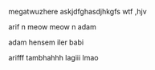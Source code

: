 megatwuzhere
askjdfghasdjhkgfs
wtf
,hjv

arif n
meow meow n
adam 

adam hensem iler babi

arifff tambhahhh lagiii
lmao
